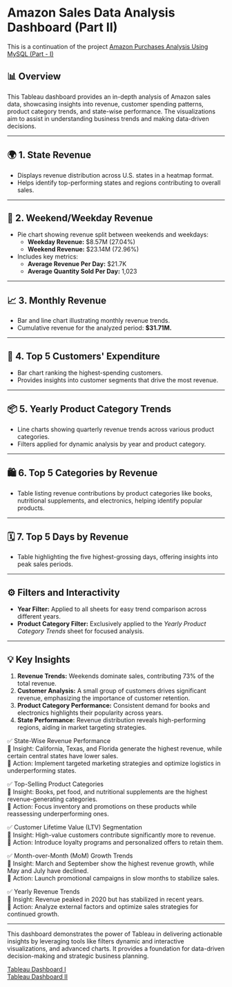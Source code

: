 # Amazon Sales Data Analysis Dashboard (Part II)

This is a continuation of the project [Amazon Purchases Analysis Using MySQL (Part - I)](https://github.com/rohithrc6/amazon-sales-analysis-using-MySQL?tab=readme-ov-file#amazon-purchases-analysis-using-mysql-part---i)

## 📊 Overview  
This Tableau dashboard provides an in-depth analysis of Amazon sales data, showcasing insights into revenue, customer spending patterns, product category trends, and state-wise performance. The visualizations aim to assist in understanding business trends and making data-driven decisions.  

---

## 🌍 **1. State Revenue**  
- Displays revenue distribution across U.S. states in a heatmap format.  
- Helps identify top-performing states and regions contributing to overall sales.  

---

## 📅 **2. Weekend/Weekday Revenue**  
- Pie chart showing revenue split between weekends and weekdays:  
  - **Weekday Revenue:** $8.57M (27.04%)  
  - **Weekend Revenue:** $23.14M (72.96%)  
- Includes key metrics:  
  - **Average Revenue Per Day:** $21.7K  
  - **Average Quantity Sold Per Day:** 1,023  

---

## 📈 **3. Monthly Revenue**  
- Bar and line chart illustrating monthly revenue trends.  
- Cumulative revenue for the analyzed period: **$31.71M.**  

---

## 👤 **4. Top 5 Customers' Expenditure**  
- Bar chart ranking the highest-spending customers.  
- Provides insights into customer segments that drive the most revenue.  

---

## 📦 **5. Yearly Product Category Trends**  
- Line charts showing quarterly revenue trends across various product categories.  
- Filters applied for dynamic analysis by year and product category.  

---

## 🛍️ **6. Top 5 Categories by Revenue**  
- Table listing revenue contributions by product categories like books, nutritional supplements, and electronics, helping identify popular products.  

---

## 🗓️ **7. Top 5 Days by Revenue**  
- Table highlighting the five highest-grossing days, offering insights into peak sales periods.  

---

## ⚙️ Filters and Interactivity  
- **Year Filter:** Applied to all sheets for easy trend comparison across different years.  
- **Product Category Filter:** Exclusively applied to the *Yearly Product Category Trends* sheet for focused analysis.  

---

## 💡 Key Insights  
1. **Revenue Trends:** Weekends dominate sales, contributing 73% of the total revenue.  
2. **Customer Analysis:** A small group of customers drives significant revenue, emphasizing the importance of customer retention.  
3. **Product Category Performance:** Consistent demand for books and electronics highlights their popularity across years.  
4. **State Performance:** Revenue distribution reveals high-performing regions, aiding in market targeting strategies.

✅ State-Wise Revenue Performance  
📌 Insight: California, Texas, and Florida generate the highest revenue, while certain central states have lower sales.  
🔹 Action: Implement targeted marketing strategies and optimize logistics in underperforming states.

✅ Top-Selling Product Categories  
📌 Insight: Books, pet food, and nutritional supplements are the highest revenue-generating categories.  
🔹 Action: Focus inventory and promotions on these products while reassessing underperforming ones.  

✅ Customer Lifetime Value (LTV) Segmentation  
📌 Insight: High-value customers contribute significantly more to revenue.  
🔹 Action: Introduce loyalty programs and personalized offers to retain them.  

✅ Month-over-Month (MoM) Growth Trends  
📌 Insight: March and September show the highest revenue growth, while May and July have declined.  
🔹 Action: Launch promotional campaigns in slow months to stabilize sales.  

✅ Yearly Revenue Trends  
📌 Insight: Revenue peaked in 2020 but has stabilized in recent years.  
🔹 Action: Analyze external factors and optimize sales strategies for continued growth.  


---

This dashboard demonstrates the power of Tableau in delivering actionable insights by leveraging tools like filters dynamic and interactive visualizations, and advanced charts. It provides a foundation for data-driven decision-making and strategic business planning.

[Tableau Dashboard I](https://public.tableau.com/app/profile/rohith.challa/viz/AmazonSalesDataAnalysis_17390428964680/MainDashboard)  
[Tableau Dashboard II](https://public.tableau.com/app/profile/rohith.challa/viz/Sales_17417187861830/SalesDashboard?publish=yes)
